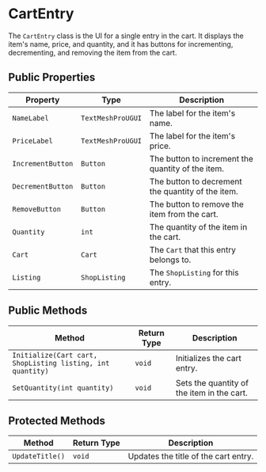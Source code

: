 # CartEntry

The `CartEntry` class is the UI for a single entry in the cart. It displays the item's name, price, and quantity, and it has buttons for incrementing, decrementing, and removing the item from the cart.

## Public Properties

| Property          | Type              | Description                                      |
| ----------------- | ----------------- | ------------------------------------------------ |
| `NameLabel`       | `TextMeshProUGUI` | The label for the item's name.                   |
| `PriceLabel`      | `TextMeshProUGUI` | The label for the item's price.                  |
| `IncrementButton` | `Button`          | The button to increment the quantity of the item. |
| `DecrementButton` | `Button`          | The button to decrement the quantity of the item. |
| `RemoveButton`    | `Button`          | The button to remove the item from the cart.     |
| `Quantity`        | `int`             | The quantity of the item in the cart.            |
| `Cart`            | `Cart`            | The `Cart` that this entry belongs to.           |
| `Listing`         | `ShopListing`     | The `ShopListing` for this entry.                |

## Public Methods

| Method                                      | Return Type | Description                                      |
| ------------------------------------------- | ----------- | ------------------------------------------------ |
| `Initialize(Cart cart, ShopListing listing, int quantity)` | `void` | Initializes the cart entry.                      |
| `SetQuantity(int quantity)`                 | `void`      | Sets the quantity of the item in the cart.       |

## Protected Methods

| Method        | Return Type | Description                                      |
| ------------- | ----------- | ------------------------------------------------ |
| `UpdateTitle()` | `void`      | Updates the title of the cart entry.             |
